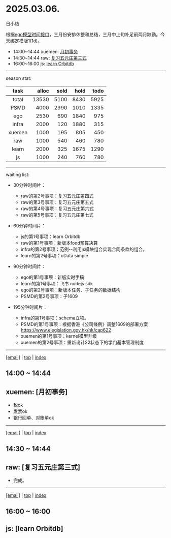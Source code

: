 # 2025.03.06.
日小结

<a id="top"></a>
根据[ego模型时间接口](https://gitee.com/hyg/blog/blob/master/timeflow.md)，三月份安排休整和总结，三月中上旬补足前两月缺勤。今天绑定模版1(1d)。

<a id="index"></a>
- 14:00~14:44	xuemen: [月初事务](#20250306140000)
- 14:30~14:44	raw: [复习五元庄第三式](#20250306143000)
- 16:00~16:00	js: [learn Orbitdb](#20250306160000)

---
season stat:

| task | alloc | sold | hold | todo |
| :---: | ---: | ---: | ---: | ---: |
| total | 13530 | 5100 | 8430 | 5925 |
| PSMD | 4000 | 2990 | 1010 | 1335 |
| ego | 2530 | 690 | 1840 | 975 |
| infra | 2000 | 120 | 1880 | 315 |
| xuemen | 1000 | 195 | 805 | 450 |
| raw | 1000 | 540 | 460 | 780 |
| learn | 2000 | 325 | 1675 | 1290 |
| js | 1000 | 240 | 760 | 780 |

---
waiting list:


- 30分钟时间片：
  - raw的第2号事项：复习五元庄第四式
  - raw的第3号事项：复习五元庄第五式
  - raw的第4号事项：复习五元庄第六式
  - raw的第5号事项：复习五元庄第七式

- 60分钟时间片：
  - js的第1号事项：learn Orbitdb
  - raw的第1号事项：新版本food预算决算
  - infra的第2号事项：范例--利用js模块组合实现合同条款的组合。
  - learn的第2号事项：oData simple

- 90分钟时间片：
  - ego的第1号事项：新版实时手稿
  - learn的第1号事项：飞书 nodejs sdk
  - ego的第2号事项：新版本任务、子任务的数据结构
  - PSMD的第2号事项：子1609

- 195分钟时间片：
  - infra的第1号事项：schema立项。
  - PSMD的第1号事项：根据香港《公司條例》调整1609的部署方案 https://www.elegislation.gov.hk/hk/cap622
  - xuemen的第1号事项：kernel模型升级
  - xuemen的第2号事项：重新设计S2状态下的学门基本管理制度

---
<a href="mailto:huangyg@mars22.com?subject=关于2025.03.06.[月初事务]任务&body=日期: 2025.03.06.%0D%0A序号: 5%0D%0A手稿:../../draft/2025/20250306.01.md%0D%0A---请勿修改邮件主题及以上内容 从下一行开始写您的想法---%0D%0A">[email]</a> | [top](#top) | [index](#index)
<a id="20250306140000"></a>
## 14:00 ~ 14:44
## xuemen: [月初事务]

- 税ok
- 发票ok
- 银行回单、对账单ok
---
<a href="mailto:huangyg@mars22.com?subject=关于2025.03.06.[复习五元庄第三式]任务&body=日期: 2025.03.06.%0D%0A序号: 6%0D%0A手稿:../../draft/2025/20250306.02.md%0D%0A---请勿修改邮件主题及以上内容 从下一行开始写您的想法---%0D%0A">[email]</a> | [top](#top) | [index](#index)
<a id="20250306143000"></a>
## 14:30 ~ 14:44
## raw: [复习五元庄第三式]

- 完成。
---
<a href="mailto:huangyg@mars22.com?subject=关于2025.03.06.[learn Orbitdb]任务&body=日期: 2025.03.06.%0D%0A序号: 8%0D%0A手稿:../../draft/2025/20250306.03.md%0D%0A---请勿修改邮件主题及以上内容 从下一行开始写您的想法---%0D%0A">[email]</a> | [top](#top) | [index](#index)
<a id="20250306160000"></a>
## 16:00 ~ 16:00
## js: [learn Orbitdb]

